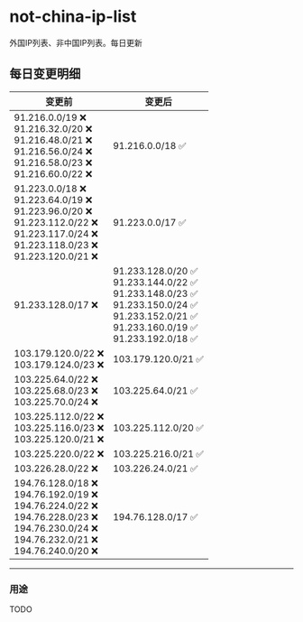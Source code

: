 # not-china-ip-list
外国IP列表、非中国IP列表。每日更新

每日变更明细
--------------------
|  变更前   | 变更后 |
|  ----  | ----  |
|  91.216.0.0/19 :x: <br> 91.216.32.0/20 :x: <br> 91.216.48.0/21 :x: <br> 91.216.56.0/24 :x: <br> 91.216.58.0/23 :x: <br> 91.216.60.0/22 :x: <br> | 91.216.0.0/18 :white_check_mark: | 
|  91.223.0.0/18 :x: <br> 91.223.64.0/19 :x: <br> 91.223.96.0/20 :x: <br> 91.223.112.0/22 :x: <br> 91.223.117.0/24 :x: <br> 91.223.118.0/23 :x: <br> 91.223.120.0/21 :x: <br> | 91.223.0.0/17 :white_check_mark: | 
|  91.233.128.0/17 :x:  | 91.233.128.0/20 :white_check_mark: <br> 91.233.144.0/22 :white_check_mark: <br> 91.233.148.0/23 :white_check_mark: <br> 91.233.150.0/24 :white_check_mark: <br> 91.233.152.0/21 :white_check_mark: <br> 91.233.160.0/19 :white_check_mark: <br> 91.233.192.0/18 :white_check_mark: <br>  | 
|  103.179.120.0/22 :x: <br> 103.179.124.0/23 :x: <br> | 103.179.120.0/21 :white_check_mark: | 
|  103.225.64.0/22 :x: <br> 103.225.68.0/23 :x: <br> 103.225.70.0/24 :x: <br> | 103.225.64.0/21 :white_check_mark: | 
|  103.225.112.0/22 :x: <br> 103.225.116.0/23 :x: <br> 103.225.120.0/21 :x: <br> | 103.225.112.0/20 :white_check_mark: | 
|  103.225.220.0/22 :x:  | 103.225.216.0/21 :white_check_mark: | 
|  103.226.28.0/22 :x:  | 103.226.24.0/21 :white_check_mark: | 
|  194.76.128.0/18 :x: <br> 194.76.192.0/19 :x: <br> 194.76.224.0/22 :x: <br> 194.76.228.0/23 :x: <br> 194.76.230.0/24 :x: <br> 194.76.232.0/21 :x: <br> 194.76.240.0/20 :x: <br> | 194.76.128.0/17 :white_check_mark: | 

--------------------
### 用途
TODO
